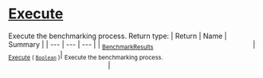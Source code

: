 # [Execute](./VerifierBenchmark-100663384.md)

Execute the benchmarking process.
Return type:
| Return | Name | Summary | 
| --- | --- | --- | 
| <sub>[BenchmarkResults](./../BenchmarkResults.md)</sub><img width=200/>| <sub>[Execute](./VerifierBenchmark-100663384.md) ( [`Boolean`](https://docs.microsoft.com/en-us/dotnet/api/System.Boolean) )</sub>| <sub>Execute the benchmarking process.</sub><img width=200/>| <br>


